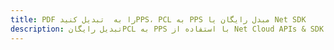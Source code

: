 ---title: PDF را به  تبدیل کنیدPPS، PCL به PPS مبدل رایگان یا Net SDKdescription: تبدیل رایگانPCL به PPS با استفاده از Net Cloud APIs & SDK همچنین اسناد PDF را در Cloud ایجاد، ویرایش و رندر کنید.---